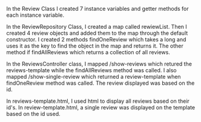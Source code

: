 In the Review Class I created 7 instance variables and getter methods for each instance variable.

In the ReviewRepository Class, I created a map called rewiewList.
Then I created 4 review objects and added them to the map through the default constructor.
I created 2 methods findOneReview which takes a long and uses it as the key to find the object in the map and returns it.
The other method if findAllReviews which returns a collection of all reviews.

In the ReviewsController class, I mapped /show-reviews which retured the reviews-template while the findAllReviews method was called.
I also mapped /show-single-review which returned a review-template when findOneReview method was called. The review displayed was based on the id.

In reviews-template.html, I used html to display all reviews based on their id's.
In review-template.html, a single review was displayed on the template based on the id used.
